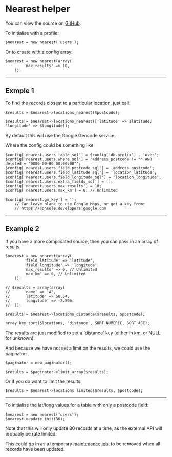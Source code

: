 
# Nearest helper

You can view the source on [GitHub](https://github.com/craigfrancis/framework/blob/main/framework/0.1/library/class/nearest/nearest.php).

To initialise with a profile:

	$nearest = new nearest('users');

Or to create with a config array:

	$nearest = new nearest(array(
			'max_results' => 10,
		));

---

## Exmple 1

To find the records closest to a particular location, just call:

	$results = $nearest->locations_nearest($postcode);

	$results = $nearest->locations_nearest(['latitude' => $latitude, 'longitude' => $longitude]);

By default this will use the Google Geocode service.

Where the config could be something like:

	$config['nearest.users.table_sql'] = $config['db.prefix'] . 'user';
	$config['nearest.users.where_sql'] = 'address_postcode != "" AND deleted = "0000-00-00 00:00:00"';
	$config['nearest.users.field_postcode_sql'] = 'address_postcode';
	$config['nearest.users.field_latitude_sql'] = 'location_latitude';
	$config['nearest.users.field_longitude_sql'] = 'location_longitude';
	$config['nearest.users.extra_fields_sql'] = [];
	$config['nearest.users.max_results'] = 10;
	$config['nearest.users.max_km'] = 0; // Unlimited

	$config['nearest.gm_key'] = '';
		// Can leave blank to use Google Maps, or get a key from:
		// https://console.developers.google.com

---

## Example 2

If you have a more complicated source, then you can pass in an array of results:

	$nearest = new nearest(array(
			'field_latitude' => 'latitude',
			'field_longitude' => 'longitude',
			'max_results' => 0, // Unlimited
			'max_km' => 0, // Unlimited
		));

	// $results = array(array(
	// 		'name' => 'A',
	// 		'latitude' => 50.54,
	// 		'longitude' => -2.596,
	// 	));

	$results = $nearest->locations_distance($results, $postcode);

	array_key_sort($locations, 'distance', SORT_NUMERIC, SORT_ASC);

The results are just modified to set a 'distance' key (either in km, or NULL for unknown).

And because we have not set a limit on the results, we could use the paginator:

	$paginator = new paginator();

	$results = $paginator->limit_array($results);

Or if you do want to limit the results:

	$results = $nearest->locations_limited($results, $postcode);

---

To initialise the lat/long values for a table with only a postcode field:

	$nearest = new nearest('users');
	$nearest->update_init(30);

Note that this will only update 30 records at a time, as the external API will probably be rate limited.

This could go in as a temporary [maintenance job](../../doc/setup/jobs.md), to be removed when all records have been updated.
